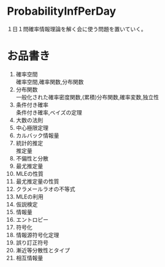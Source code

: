 # ProbabilityInfPerDay
１日１問確率情報理論を解く会に使う問題を置いていく。

# お品書き
1. 確率空間  
確率空間,確率関数,分布関数  
2. 分布関数  
一般化された確率密度関数,(累積)分布関数,確率変数,独立性  
3. 条件付き確率  
条件付き確率,ベイズの定理  
4. 大数の法則
5. 中心極限定理
6. カルバック情報量
7. 統計的推定  
推定量  
8. 不偏性と分散
9. 最尤推定量
10. MLEの性質
11. 最尤推定量の性質
12. クラメールラオの不等式
13. MLEの利用
14. 仮説検定
15. 情報量
16. エントロピー
17. 符号化
18. 情報源符号化定理
19. 誤り訂正符号
20. 漸近等分散性とタイプ
21. 相互情報量